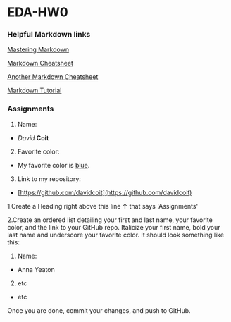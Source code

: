 # EDA-HW0

### Helpful Markdown links
[Mastering Markdown](https://guides.github.com/features/mastering-markdown/)

[Markdown Cheatsheet](https://github.com/adam-p/markdown-here/wiki/Markdown-Cheatsheet)

[Another Markdown Cheatsheet](https://guides.github.com/pdfs/markdown-cheatsheet-online.pdf)

[Markdown Tutorial](https://www.markdowntutorial.com/)

### Assignments

1. Name:  
  * *David* **Coit**

2. Favorite color:
  * My favorite color is <ins>blue</ins>.

3. Link to my repository: 
  * [https://github.com/davidcoit](https://github.com/davidcoit)


1.Create a Heading right above this line &uarr; that says 'Assignments' 

2.Create an ordered list detailing your first and last name, your favorite color, and the link to your GitHub repo. 
Italicize your first name, bold your last name and underscore your favorite color.
It should look something like this: 


1. Name:
  * Anna Yeaton
2. etc 
  * etc  

Once you are done, commit your changes, and push to GitHub. 